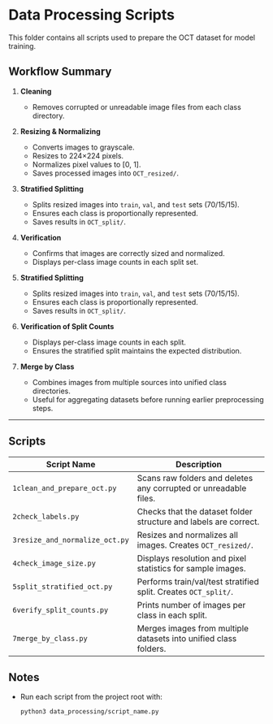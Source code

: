 # Data Processing Scripts

This folder contains all scripts used to prepare the OCT dataset for model training.

## Workflow Summary

1. **Cleaning**
   - Removes corrupted or unreadable image files from each class directory.

2. **Resizing & Normalizing**
   - Converts images to grayscale.
   - Resizes to 224×224 pixels.
   - Normalizes pixel values to [0, 1].
   - Saves processed images into `OCT_resized/`.

3. **Stratified Splitting**
   - Splits resized images into `train`, `val`, and `test` sets (70/15/15).
   - Ensures each class is proportionally represented.
   - Saves results in `OCT_split/`.

4. **Verification**
   - Confirms that images are correctly sized and normalized.
   - Displays per-class image counts in each split set.

5. **Stratified Splitting**
   - Splits resized images into `train`, `val`, and `test` sets (70/15/15).
   - Ensures each class is proportionally represented.
   - Saves results in `OCT_split/`.

6. **Verification of Split Counts**
   - Displays per-class image counts in each split.
   - Ensures the stratified split maintains the expected distribution.

7. **Merge by Class**
   - Combines images from multiple sources into unified class directories.
   - Useful for aggregating datasets before running earlier preprocessing steps.

---

## Scripts

| Script Name                   | Description |
|------------------------------|-------------|
| `1clean_and_prepare_oct.py`  | Scans raw folders and deletes any corrupted or unreadable files. |
| `2check_labels.py`           | Checks that the dataset folder structure and labels are correct. |
| `3resize_and_normalize_oct.py`| Resizes and normalizes all images. Creates `OCT_resized/`. |
| `4check_image_size.py`       | Displays resolution and pixel statistics for sample images. |
| `5split_stratified_oct.py`   | Performs train/val/test stratified split. Creates `OCT_split/`. |
| `6verify_split_counts.py`    | Prints number of images per class in each split. |
| `7merge_by_class.py`         | Merges images from multiple datasets into unified class folders. |

## Notes

- Run each script from the project root with:
  ```bash
  python3 data_processing/script_name.py

